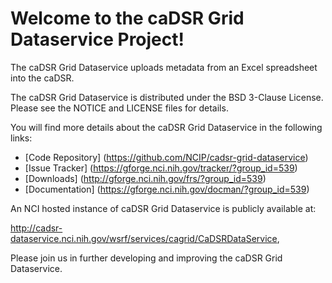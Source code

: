 Welcome to the caDSR Grid Dataservice Project!
=====================================

The caDSR Grid Dataservice uploads metadata from an Excel spreadsheet into the caDSR. 

The caDSR Grid Dataservice is distributed under the BSD 3-Clause License.
Please see the NOTICE and LICENSE files for details.

You will find more details about the caDSR Grid Dataservice in the following links:

 * [Code Repository] (https://github.com/NCIP/cadsr-grid-dataservice)
 * [Issue Tracker] (https://gforge.nci.nih.gov/tracker/?group_id=539)
 * [Downloads] (http://gforge.nci.nih.gov/frs/?group_id=539)
 * [Documentation] (https://gforge.nci.nih.gov/docman/?group_id=539)
 
An NCI hosted instance of caDSR Grid Dataservice is publicly available at:

http://cadsr-dataservice.nci.nih.gov/wsrf/services/cagrid/CaDSRDataService, 

Please join us in further developing and improving the caDSR Grid Dataservice.
